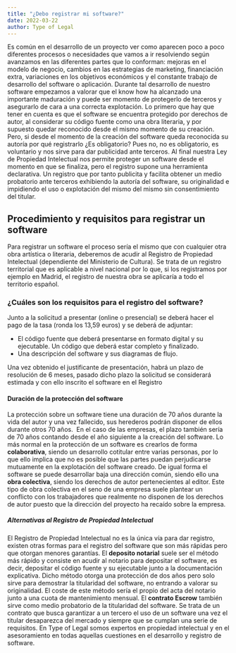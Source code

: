 ```yaml
---
title: "¿Debo registrar mi software?"
date: 2022-03-22
author: Type of Legal
---
```


Es común en el desarrollo de un proyecto ver como aparecen poco a poco diferentes procesos o necesidades que vamos a ir resolviendo según avanzamos en las diferentes partes que lo conforman: mejoras en el modelo de negocio, cambios en las estrategias de marketing, financiación extra, variaciones en los objetivos económicos y el constante trabajo de desarrollo del software o aplicación. Durante tal desarrollo de nuestro software empezamos a valorar que el know how ha alcanzado una importante maduración y puede ser momento de protegerlo de terceros y asegurarlo de cara a una correcta explotación. Lo primero que hay que tener en cuenta es que el software se encuentra protegido por derechos de autor, al considerar su código fuente como una obra literaria, y por supuesto quedar reconocido desde el mismo momento de su creación. Pero, si desde el momento de la creación del software queda reconocida su autoría por qué registrarlo ¿Es obligatorio? Pues no, no es obligatorio, es voluntario y nos sirve para dar publicidad ante terceros. Al final nuestra Ley de Propiedad Intelectual nos permite proteger un software desde el momento en que se finaliza, pero el registro supone una herramienta declarativa. Un registro que por tanto publicita y facilita obtener un medio probatorio ante terceros exhibiendo la autoría del software, su originalidad e impidiendo el uso o explotación del mismo del mismo sin consentimiento del titular.

**Procedimiento y requisitos para registrar un software**
---------------------------------------------------------

Para registrar un software el proceso sería el mismo que con cualquier otra obra artística o literaria, deberemos de acudir al Registro de Propiedad Intelectual (dependiente del Ministerio de Cultura). Se trata de un registro territorial que es aplicable a nivel nacional por lo que, si los registramos por ejemplo en Madrid, el registro de nuestra obra se aplicaría a todo el territorio español.

### **¿Cuáles son los requisitos para el registro del software?**

Junto a la solicitud a presentar (online o presencial) se deberá hacer el pago de la tasa (ronda los 13,59 euros) y se deberá de adjuntar:

*   El código fuente que deberá presentarse en formato digital y su ejecutable. Un código que deberá estar completo y finalizado.
*   Una descripción del software y sus diagramas de flujo.

Una vez obtenido el justificante de presentación, habrá un plazo de resolución de 6 meses, pasado dicho plazo la solicitud se considerará estimada y con ello inscrito el software en el Registro

#### **Duración de la protección del software**

La protección sobre un software tiene una duración de 70 años durante la vida del autor y una vez fallecido, sus herederos podrán disponer de ellos durante otros 70 años.  En el caso de las empresas, el plazo también sería de 70 años contando desde el año siguiente a la creación del software. Lo más normal en la protección de un software es crearlos de forma **colaborativa**, siendo un desarrollo cotitular entre varias personas, por lo que ello implica que no es posible que las partes puedan perjudicarse mutuamente en la explotación del software creado. De igual forma el software se puede desarrollar baja una dirección común, siendo ello una **obra colectiva**, siendo los derechos de autor pertenecientes al editor. Este tipo de obra colectiva en el seno de una empresa suele plantear un conflicto con los trabajadores que realmente no disponen de los derechos de autor puesto que la dirección del proyecto ha recaído sobre la empresa.

##### **Alternativas al Registro de Propiedad Intelectual**

El Registro de Propiedad Intelectual no es la única vía para dar registro, existen otras formas para el registro del software que son más rápidas pero que otorgan menores garantías. El **deposito notarial** suele ser el método más rápido y consiste en acudir al notario para depositar el software, es decir, depositar el código fuente y su ejecutable junto a la documentación explicativa. Dicho método otorga una protección de dos años pero solo sirve para demostrar la titularidad del software, no entrando a valorar su originalidad. El coste de este método sería el propio del acta del notario junto a una cuota de mantenimiento mensual. El **contrato Escrow** también sirve como medio probatorio de la titularidad del software. Se trata de un contrato que busca garantizar a un tercero el uso de un software una vez el titular desaparezca del mercado y siempre que se cumplan una serie de requisitos. En Type of Legal somos expertos en propiedad intelectual y en el asesoramiento en todas aquellas cuestiones en el desarrollo y registro de software.
